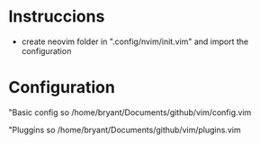 # Instruccions

- create neovim folder in ".config/nvim/init.vim" and import the configuration

# Configuration

"Basic config
so /home/bryant/Documents/github/vim/config.vim

"Pluggins
so /home/bryant/Documents/github/vim/plugins.vim
